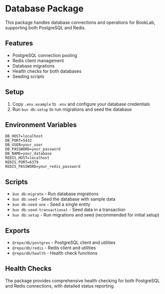 # Database Package

This package handles database connections and operations for BookLab, supporting both PostgreSQL and Redis.

## Features

- PostgreSQL connection pooling
- Redis client management
- Database migrations
- Health checks for both databases
- Seeding scripts

## Setup

1. Copy `.env.example` to `.env` and configure your database credentials
2. Run `bun db:setup` to run migrations and seed the database

## Environment Variables

```env
DB_HOST=localhost
DB_PORT=5432
DB_USER=your_user
DB_PASSWORD=your_password
DB_NAME=your_database
REDIS_HOST=localhost
REDIS_PORT=6379
REDIS_PASSWORD=your_redis_password
```

## Scripts

- `bun db:migrate` - Run database migrations
- `bun db:seed` - Seed the database with sample data
- `bun db:seed-one` - Seed a single entity
- `bun db:seed-transactional` - Seed data in a transaction
- `bun db:setup` - Run migrations and seed (recommended for initial setup)

## Exports

- `@repo/db/postgres` - PostgreSQL client and utilities
- `@repo/db/redis` - Redis client and utilities
- `@repo/db/health` - Health check functions

## Health Checks

The package provides comprehensive health checking for both PostgreSQL and Redis connections, with detailed status reporting.

